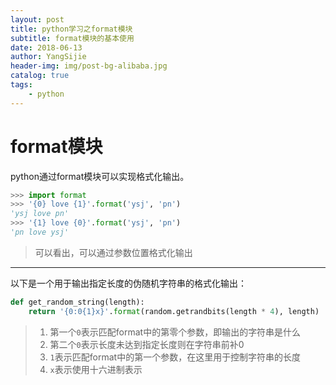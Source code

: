 ```yaml
--- 
layout: post
title: python学习之format模块
subtitle: format模块的基本使用
date: 2018-06-13
author: YangSijie
header-img: img/post-bg-alibaba.jpg
catalog: true
tags:
    - python
---
```


# format模块

python通过format模块可以实现格式化输出。

```python
>>> import format
>>> '{0} love {1}'.format('ysj', 'pn')
'ysj love pn'
>>> '{1} love {0}'.format('ysj', 'pn')
'pn love ysj'
```

> 可以看出，可以通过参数位置格式化输出

---

以下是一个用于输出指定长度的伪随机字符串的格式化输出：

```python
def get_random_string(length):
    return '{0:0{1}x}'.format(random.getrandbits(length * 4), length)
```

> 1. 第一个`0`表示匹配format中的第零个参数，即输出的字符串是什么
> 2. 第二个`0`表示长度未达到指定长度则在字符串前补0
> 3. `1`表示匹配format中的第一个参数，在这里用于控制字符串的长度
> 4. `x`表示使用十六进制表示